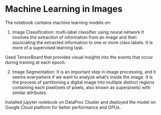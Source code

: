 # Machine Learning in Images

The notebook contains machine learning models on:
1. Image Classification: multi-label classifier using neural network
It involves the extraction of information from an image and then associating the extracted information to one or more class labels. It is more of a supervised learning task.

Used TensorBoard that provides visual insights into the events that occur during training at each epoch.


2. Image Segmentation: It is an important step in image processing, and it seems everywhere if we want to analyze what’s inside the image. It is the process of partitioning a digital image into multiple distinct regions containing each pixel(sets of pixels, also known as superpixels) with similar attributes.

Installed jupyter notebook on DataProc Cluster and deployed the model on Google Cloud platform for better performance and GPUs.
